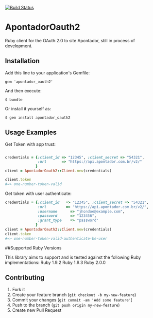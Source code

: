 [![Build Status](https://travis-ci.org/eder/apontador_oauth2.png?branch=master)](https://travis-ci.org/eder/apontador_oauth2)
# ApontadorOauth2
Ruby client for the OAuth 2.0 to site Apontador, still in process of development. 
## Installation

Add this line to your application's Gemfile:

    gem 'apontador_oauth2'

And then execute:

    $ bundle

Or install it yourself as:

    $ gem install apontador_oauth2

## Usage Examples
 
Get Token with app trust:
```ruby

credentials = {:client_id => "12345", :client_secret => "54321", 
               :url       => "https://api.apontador.com.br/v2/"
              }
client = ApontadorOauth2::Client.new(credentials)

client.token
#=> one-number-token-valid
```

Get token with user authenticate:
``` ruby
credentials = {:client_id   => "12345", :client_secret => "54321",
               :url         => "https://api.apontador.com.br/v2/",
               :username      => "jhondoe@example.com",
               :password      => "123456",
               :grant_type    => "password"
              }
client = ApontadorOauth2::Client.new(credentials)
client.token
#=> one-number-token-valid-authenticate-be-user
```
##Supported Ruby Versions

This library aims to support and is tested against the following Ruby implementations:
Ruby 1.9.2
Ruby 1.9.3
Ruby 2.0.0

## Contributing

1. Fork it
2. Create your feature branch (`git checkout -b my-new-feature`)
3. Commit your changes (`git commit -am 'Add some feature'`)
4. Push to the branch (`git push origin my-new-feature`)
5. Create new Pull Request

